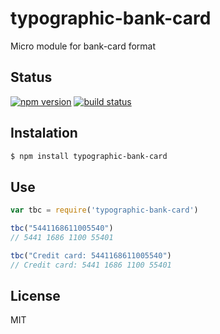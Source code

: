 # typographic-bank-card

  Micro module for bank-card format

## Status

[![npm version][npm-image]][npm-url]
[![build status][travis-image]][travis-url]

## Instalation

```sh
$ npm install typographic-bank-card
```

## Use

```js
var tbc = require('typographic-bank-card')

tbc("5441168611005540")
// 5441 1686 1100 55401

tbc("Credit card: 5441168611005540")
// Credit card: 5441 1686 1100 55401
```

## License

  MIT
  
[npm-image]: https://img.shields.io/npm/v/typographic-bank-card.svg?style=flat-square
[npm-url]: https://npmjs.org/package/typographic-bank-card
[travis-image]: https://travis-ci.org/beshkenadze/typographic-bank-card.svg?branch=master
[travis-url]: https://travis-ci.org/beshkenadze/typographic-bank-card
